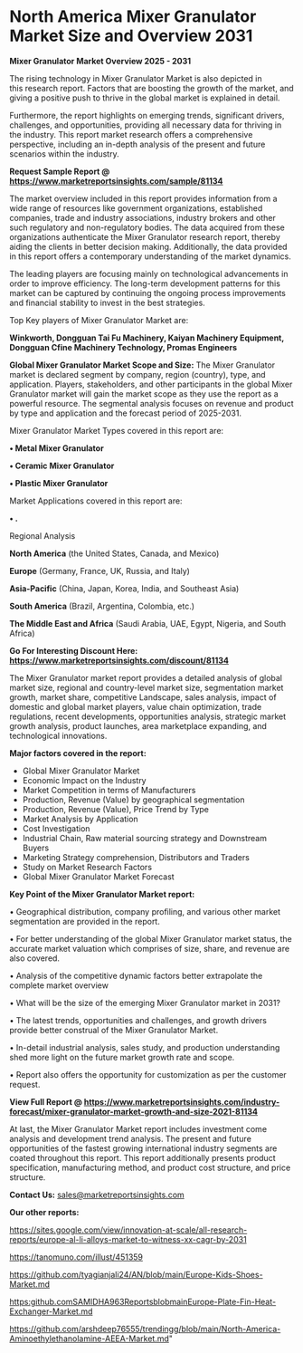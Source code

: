 # North America Mixer Granulator Market Size and Overview 2031

<Strong> Mixer Granulator Market Overview 2025 - 2031</strong>

The rising technology in Mixer Granulator Market is also depicted in this research report. Factors that are boosting the growth of the market, and giving a positive push to thrive in the global market is explained in detail.

Furthermore, the report highlights on emerging trends, significant drivers, challenges, and opportunities, providing all necessary data for thriving in the industry. This report market research offers a comprehensive perspective, including an in-depth analysis of the present and future scenarios within the industry.

<strong>Request Sample Report @ <a href=https://www.marketreportsinsights.com/sample/81134>https://www.marketreportsinsights.com/sample/81134</a></strong>

The market overview included in this report provides information from a wide range of resources like government organizations, established companies, trade and industry associations, industry brokers and other such regulatory and non-regulatory bodies. The data acquired from these organizations authenticate the Mixer Granulator research report, thereby aiding the clients in better decision making. Additionally, the data provided in this report offers a contemporary understanding of the market dynamics.

The leading players are focusing mainly on technological advancements in order to improve efficiency. The long-term development patterns for this market can be captured by continuing the ongoing process improvements and financial stability to invest in the best strategies.

Top Key players of Mixer Granulator Market are:

<strong>Winkworth, Dongguan Tai Fu Machinery, Kaiyan Machinery Equipment, Dongguan Cfine Machinery Technology, Promas Engineers</strong>

<strong><b>Global Mixer Granulator Market Scope and Size:</b></strong>
The Mixer Granulator market is declared segment by company, region (country), type, and application. Players, stakeholders, and other participants in the global Mixer Granulator market will gain the market scope as they use the report as a powerful resource. The segmental analysis focuses on revenue and product by type and application and the forecast period of 2025-2031.

Mixer Granulator Market Types covered in this report are:

<strong>• Metal Mixer Granulator

• Ceramic Mixer Granulator

• Plastic Mixer Granulator</strong>

Market Applications covered in this report are:

<strong>• .</strong> 

Regional Analysis

<strong>North America</strong> (the United States, Canada, and Mexico)

<strong>Europe</strong> (Germany, France, UK, Russia, and Italy)

<strong>Asia-Pacific</strong> (China, Japan, Korea, India, and Southeast Asia)

<strong>South America</strong> (Brazil, Argentina, Colombia, etc.)

<strong>The Middle East and Africa</strong> (Saudi Arabia, UAE, Egypt, Nigeria, and South Africa)

<strong>Go For Interesting Discount Here: <a href=https://www.marketreportsinsights.com/discount/81134>https://www.marketreportsinsights.com/discount/81134</a></strong>

The Mixer Granulator market report provides a detailed analysis of global market size, regional and country-level market size, segmentation market growth, market share, competitive Landscape, sales analysis, impact of domestic and global market players, value chain optimization, trade regulations, recent developments, opportunities analysis, strategic market growth analysis, product launches, area marketplace expanding, and technological innovations.

<strong><b>Major factors covered in the report:</b></strong>
<ul>
  <li>Global Mixer Granulator Market </li>
  <li>Economic Impact on the Industry</li>
  <li>Market Competition in terms of Manufacturers</li>
  <li>Production, Revenue (Value) by geographical segmentation</li>
  <li>Production, Revenue (Value), Price Trend by Type</li>
  <li>Market Analysis by Application</li>
  <li>Cost Investigation</li>
  <li>Industrial Chain, Raw material sourcing strategy and Downstream Buyers</li>
  <li>Marketing Strategy comprehension, Distributors and Traders</li>
  <li>Study on Market Research Factors</li>
  <li>Global Mixer Granulator Market Forecast</li>
</ul>

<strong><b>Key Point of the Mixer Granulator Market report:</b></strong>

• Geographical distribution, company profiling, and various other market segmentation are provided in the report.

• For better understanding of the global Mixer Granulator market status, the accurate market valuation which comprises of size, share, and revenue are also covered.

• Analysis of the competitive dynamic factors better extrapolate the complete market overview

• What will be the size of the emerging Mixer Granulator market in 2031?

• The latest trends, opportunities and challenges, and growth drivers provide better construal of the Mixer Granulator Market.

• In-detail industrial analysis, sales study, and production understanding shed more light on the future market growth rate and scope.

• Report also offers the opportunity for customization as per the customer request.

<strong><b>View Full Report @ <a href=https://www.marketreportsinsights.com/industry-forecast/mixer-granulator-market-growth-and-size-2021-81134>https://www.marketreportsinsights.com/industry-forecast/mixer-granulator-market-growth-and-size-2021-81134</a></b></strong>


At last, the Mixer Granulator Market report includes investment come analysis and development trend analysis. The present and future opportunities of the fastest growing international industry segments are coated throughout this report. This report additionally presents product specification, manufacturing method, and product cost structure, and price structure.

<strong>Contact Us:</strong>
sales@marketreportsinsights.com

<strong>Our other reports:</strong>

<a href=https://sites.google.com/view/innovation-at-scale/all-research-reports/europe-al-li-alloys-market-to-witness-xx-cagr-by-2031>https://sites.google.com/view/innovation-at-scale/all-research-reports/europe-al-li-alloys-market-to-witness-xx-cagr-by-2031</a>

<a href=https://tanomuno.com/illust/451359>https://tanomuno.com/illust/451359</a>

<a href=https://github.com/tyagianjali24/AN/blob/main/Europe-Kids-Shoes-Market.md>https://github.com/tyagianjali24/AN/blob/main/Europe-Kids-Shoes-Market.md</a>

<a href=https:github.comSAMIDHA963ReportsblobmainEurope-Plate-Fin-Heat-Exchanger-Market.md>https:github.comSAMIDHA963ReportsblobmainEurope-Plate-Fin-Heat-Exchanger-Market.md</a>

<a href=https://github.com/arshdeep76555/trendingg/blob/main/North-America-Aminoethylethanolamine-AEEA-Market.md>https://github.com/arshdeep76555/trendingg/blob/main/North-America-Aminoethylethanolamine-AEEA-Market.md</a>"
